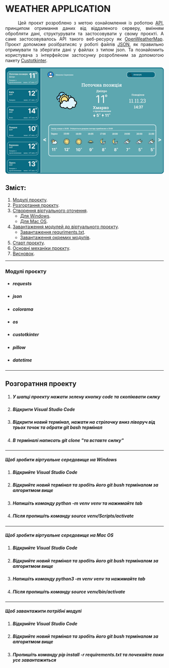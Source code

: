 <h1>WEATHER APPLICATION</h1>

<p style='text-align:  justify;'> 
    <span style='margin-left: 40px;'>Цей</span> 
    проєкт розроблено з метою ознайомлення із роботою 
    <a href='https://developer.mozilla.org/en-US/docs/Glossary/API'>API</a>, 
    принципом отримання даних від віддаленого серверу, вмінням обробляти дані, структурувати та застосовувати у свому проєкті. А саме застосовувалось API такого веб-ресурсу як 
    <a href='https://openweathermap.org/'>OpenWeatherMap</a>.
    Проєкт допоможе розібратисяс у роботі файлів
    <a href='https://www.json.org/json-uk.html'>JSON</a>, 
    як правильно отримувати та зберігати дані у файлах з типом json. Та познайомить користувача з інтерфейсом застосунку розробленим за допомогою пакету 
    <a href='https://customtkinter.tomschimansky.com/'>Custotkinter</a>.
</p>

<img src='/static/screen.png'>

<h2>Зміст:</h2>
<ol>
    <li>
        <a href='#all-modules'>Модулі проєкту</a>.
    </li>
    <li>
        <a href='#download-project'>Розгортання проєкту</a>.
    </li>
    <li>
        <a href='#create-venv'>Створення віртуального оточення</a>.
        <ul>
            <li>
                <a href='#windows'>Для Windows</a>.
            </li>
            <li>
                <a href='#mac-os'>Для Mac OS</a>.
            </li>
        </ul>
    </li>
    <li>
        <a href='#download-modules'>Завантаження модулей до віртуального проєкту</a>.
        <ul>
            <li>
                <a href='#requriments'>Завантаження requriments.txt</a>.
            </li>
            <li>
                <a href='#pip-install'>Завантаження окремих модулів</a>.
            </li>
        </ul>
    </li>
    <li>
        <a href='#start-project'>Старт проєкту</a>.
    </li>
    <li>
        <a href='#base-mechanics'>Основні механіки проєкту</a>.
    </li>
    <li>
        <a href='#result'>Висновок</a>.
    </li>
</ol>
<hr>
<h3 id='all-modules'>Модулі проєкту</h3>
<ul>
    <li>
        <h5>
            requests
        </h5>
    </li>
</ul>
<ul>
    <li>
        <h5>
            json
        </h5>
    </li>
</ul>
<ul>
    <li>
        <h5>
            colorama
        </h5>
    </li>
</ul>
<ul>
    <li>
        <h5>
            os
        </h5>
    </li>
</ul>
<ul>
    <li>
        <h5>
            custotkinter
        </h5>
    </li>
</ul>
<ul>
    <li>
        <h5>
            pillow
        </h5>
    </li>
</ul>
<ul>
    <li>
        <h5>
            datetime
        </h5>
    </li>
</ul>
<hr>
<h2>Розгоратння проекту</h2>
<ol>
    <li>
        <h5>
            У шапці проекту нажати зелену кнопку code та скопіювати силку
        </h5>
    </li>
    <li>
        <h5>
            Відкрити Visual Studio Code
        </h5>
    </li>
    <li>
        <h5>
            Відкрити новий термінал, нажати на стрілочку вниз ліворуч від трьох точок та обрати git bash термінал
        </h5>
    </li>
    <li>
        <h5>
            В терміналі написать git clone "та вставте силку" 
        </h5>
    </li>    
</ol>
<hr>
<h5>Щоб зробити віртуальне середовище на Windows</h5>
<ol>
    <li>
        <h5>
            Відкрийте Visual Studio Code
        </h5>
    </li>
    <li>
        <h5>
            Відкрийте новий термінал та зробіть його git bush терміналом за алгоритмом вище
        </h5>
    </li>  
    <li>
        <h5>
            Напишіть команду python -m venv venv та нажимайте tab
        </h5>
    </li>
    <li>
        <h5>
            Після пропишіть команду source venv/Scripts/activate
        </h5>
    </li>
</ol>
<hr>
<h5>Щоб зробити віртуальне середовище на Mac OS</h5>
<ol>
    <li>
        <h5>
            Відкрийте Visual Studio Code
        </h5>
    </li>
    <li>
        <h5>
            Відкрийте новий термінал та зробіть його git bush терміналом за алгоритмом вище
        </h5>
    </li>  
    <li>
        <h5>
            Напишіть команду python3 -m venv venv та нажимайте tab
        </h5>
    </li>
    <li>
        <h5>
            Після пропишіть команду source venv/bin/activate
        </h5>
    </li>
</ol>
<hr>
<h5>Щоб завантажити потрібні модулі</h5>
<ol>
    <li>
        <h5>
            Відкрийте Visual Studio Code
        </h5>
    </li>
    <li>
        <h5>
            Відкрийте новий термінал та зробіть його git bush терміналом за алгоритмом вище
        </h5>
    </li>  
    <li>
        <h5>
            Пропишіть команду pip install -r requirements.txt та почекайте поки усе завантажиться
        </h5>
    </li>
    


